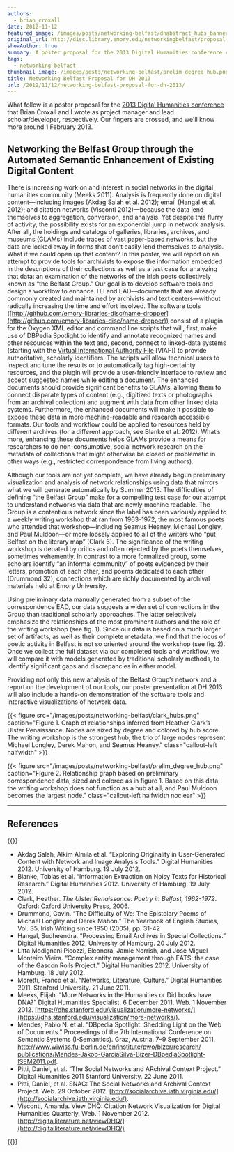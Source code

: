 ```yaml
---
authors:
  - brian_croxall
date: 2012-11-12
featured_image: /images/posts/networking-belfast/dhabstract_hubs_banner.png
original_url: http://disc.library.emory.edu/networkingbelfast/proposal-for-dh-2013/
showAuthor: true
summary: A poster proposal for the 2013 Digital Humanities conference co-written with Brian Croxall.
tags:
  - networking-belfast
thumbnail_image: /images/posts/networking-belfast/prelim_degree_hub.png
title: Networking Belfast Proposal for DH 2013
url: /2012/11/12/networking-belfast-proposal-for-dh-2013/
---
```


What follow is a poster proposal for the [2013 Digital Humanities conference](http://dh2013.unl.edu/) that Brian Croxall and I wrote as project manager and lead scholar/developer, respectively. Our fingers are crossed, and we'll know more around 1 February 2013.

## Networking the Belfast Group through the Automated Semantic Enhancement of Existing Digital Content

There is increasing work on and interest in social networks in the digital humanities community (Meeks 2011). Analysis is frequently done on digital content—including images (Akdag Salah et al. 2012); email (Hangal et al. 2012); and citation networks (Visconti 2012)—because the data lend themselves to aggregation, conversion, and analysis. Yet despite this flurry of activity, the possibility exists for an exponential jump in network analysis. After all, the holdings and catalogs of galleries, libraries, archives, and museums (GLAMs) include traces of vast paper-based networks, but the data are locked away in forms that don’t easily lend themselves to analysis. What if we could open up that content? In this poster, we will report on an attempt to provide tools for archivists to expose the information embedded in the descriptions of their collections as well as a test case for analyzing that data: an examination of the networks of the Irish poets collectively known as “the Belfast Group.”
Our goal is to develop software tools and design a workflow to enhance TEI and EAD—documents that are already commonly created and maintained by archivists and text centers—without radically increasing the time and effort involved. The software tools ([http://github.com/emory-libraries-disc/name-dropper](http://github.com/emory-libraries-disc/name-dropper)) consist of a plugin for the Oxygen XML editor and command line scripts that will, first, make use of DBPedia Spotlight to identify and annotate recognized names and other resources within the text and, second, connect to linked-data systems (starting with the [Virtual International Authority File](http://viaf.org/) [VIAF]) to provide authoritative, scholarly identifiers. The scripts will allow technical users to inspect and tune the results or to automatically tag high-certainty resources, and the plugin will provide a user-friendly interface to review and accept suggested names while editing a document. The enhanced documents should provide significant benefits to GLAMs, allowing them to connect disparate types of content (e.g., digitized texts or photographs from an archival collection) and augment with data from other linked data systems. Furthermore, the enhanced documents will make it possible to expose these data in more machine-readable and research accessible formats. Our tools and workflow could be applied to resources held by different archives (for a different approach, see Blanke et al. 2012). What’s more, enhancing these documents helps GLAMs provide a means for researchers to do non-consumptive, social network research on the metadata of collections that might otherwise be closed or problematic in other ways (e.g., restricted correspondence from living authors).

Although our tools are not yet complete, we have already begun preliminary visualization and analysis of network relationships using data that mirrors what we will generate automatically by Summer 2013. The difficulties of defining “the Belfast Group” make for a compelling test case for our attempt to understand networks via data that are newly machine readable. The Group is a contentious network since the label has been variously applied to a weekly writing workshop that ran from 1963-1972, the most famous poets who attended that workshop—including Seamus Heaney, Michael Longley, and Paul Muldoon—or more loosely applied to all of the writers who “put Belfast on the literary map” (Clark 6). The significance of the writing workshop is debated by critics and often rejected by the poets themselves, sometimes vehemently. In contrast to a more formalized group, some scholars identify “an informal community” of poets evidenced by their letters, promotion of each other, and poems dedicated to each other (Drummond 32), connections which are richly documented by archival materials held at Emory University.

Using preliminary data manually generated from a subset of the correspondence EAD, our data suggests a wider set of connections in the Group than traditional scholarly approaches. The latter selectively emphasize the relationships of the most prominent authors and the role of the writing workshop (see fig. 1). Since our data is based on a much larger set of artifacts, as well as their complete metadata, we find that the locus of poetic activity in Belfast is not so oriented around the workshop (see fig. 2). Once we collect the full dataset via our completed tools and workflow, we will compare it with models generated by traditional scholarly methods, to identify significant gaps and discrepancies in either model.

Providing not only this new analysis of the Belfast Group’s network and a report on the development of our tools, our poster presentation at DH 2013 will also include a hands-on demonstration of the software tools and interactive visualizations of network data.


{{< figure src="/images/posts/networking-belfast/clark_hubs.png" caption="Figure 1. Graph of relationships inferred from Heather Clark’s Ulster Renaissance. Nodes are sized by degree and colored by hub score. The writing workshop is the strongest hub; the trio of large nodes represent Michael Longley, Derek Mahon, and Seamus Heaney." class="callout-left halfwidth" >}}

{{< figure src="/images/posts/networking-belfast/prelim_degree_hub.png" caption="Figure 2. Relationship graph based on preliminary correspondence data, sized and colored as in figure 1. Based on this data, the writing workshop does not function as a hub at all, and Paul Muldoon becomes the largest node." class="callout-left halfwidth noclear" >}}

* * *

## References

{{<wrap class="references">}}

- Akdag Salah, Alkim Almila et al. “Exploring Originality in User-Generated Content with Network and Image Analysis Tools.” Digital Humanities 2012. University of Hamburg. 19 July 2012.
- Blanke, Tobias et al. “Information Extraction on Noisy Texts for Historical Research.” Digital Humanities 2012. University of Hamburg. 19 July 2012.
- Clark, Heather. _The Ulster Renaissance: Poetry in Belfast, 1962-1972_. Oxford: Oxford University Press, 2006.
- Drummond, Gavin. “The Difficulty of We: The Epistolary Poems of Michael Longley and Derek Mahon.” The Yearbook of English Studies, Vol. 35, Irish Writing since 1950 (2005), pp. 31-42
- Hangal, Sudheendra. “Processing Email Archives in Special Collections.” Digital Humanities 2012. University of Hamburg. 20 July 2012.
- Litta Modignani Picozzi, Eleonora, Jamie Norrish, and Jose Miguel Monteiro Vieira. “Complex entity management through EATS: the case of the Gascon Rolls Project.” Digital Humanities 2012. University of Hamburg. 18 July 2012.
- Moretti, Franco et al. “Networks, Literature, Culture.” Digital Humanities 2011. Stanford University. 21 June 2011.
- Meeks, Elijah. “More Networks in the Humanities or Did books have DNA?” Digital Humanities Specialist. 6 December 2011. Web. 1 November 2012. [https://dhs.stanford.edu/visualization/more-networks/](https://dhs.stanford.edu/visualization/more-networks/).
- Mendes, Pablo N. et al. “DBpedia Spotlight: Shedding Light on the Web of Documents.” Proceedings of the 7th International Conference on Semantic Systems (I-Semantics). Graz, Austria. 7–9 September 2011. [http://www.wiwiss.fu-berlin.de/en/institute/pwo/bizer/research/ publications/Mendes-Jakob-GarciaSilva-Bizer-DBpediaSpotlight-ISEM2011.pdf](http://www.wiwiss.fu-berlin.de/en/institute/pwo/bizer/research/publications/Mendes-Jakob-GarciaSilva-Bizer-DBpediaSpotlight-ISEM2011.pdf).
- Pitti, Daniel, et al. “The Social Networks and ARchival Context Project.” Digital Humanities 2011 Stanford University. 22 June 2011.
- Pitti, Daniel, et al. SNAC: The Social Networks and Archival Context Project. Web. 29 October 2012. [http://socialarchive.iath.virginia.edu/](http://socialarchive.iath.virginia.edu/).
- Visconti, Amanda. View DHQ: Citation Network Visualization for Digital Humanities Quarterly. Web. 1 November 2012. [http://digitalliterature.net/viewDHQ/](http://digitalliterature.net/viewDHQ/)

{{</wrap>}}